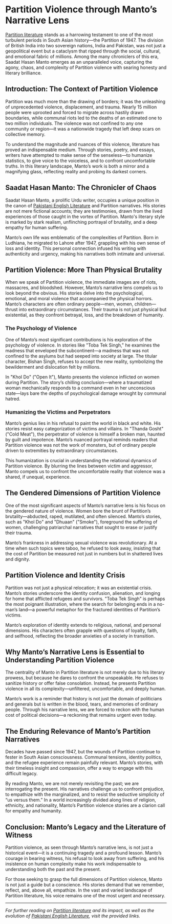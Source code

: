 # Partition Violence through Manto’s Narrative Lens

[Partition literature](https://studenthub12.blogspot.com/2025/05/a-literary-analysis-of-saadat-hasan.html) stands as a harrowing testament to one of the most turbulent periods in South Asian history—the Partition of 1947. The division of British India into two sovereign nations, India and Pakistan, was not just a geopolitical event but a cataclysm that ripped through the social, cultural, and emotional fabric of millions. Among the many chroniclers of this era, Saadat Hasan Manto emerges as an unparalleled voice, capturing the agony, chaos, and complexity of Partition violence with searing honesty and literary brilliance.

## Introduction: The Context of Partition Violence

Partition was much more than the drawing of borders; it was the unleashing of unprecedented violence, displacement, and trauma. Nearly 15 million people were uprooted and forced to migrate across hastily drawn boundaries, while communal riots led to the deaths of an estimated one to two million individuals. The violence was not confined to any one community or region—it was a nationwide tragedy that left deep scars on collective memory.

To understand the magnitude and nuances of this violence, literature has proved an indispensable medium. Through stories, poetry, and essays, writers have attempted to make sense of the senseless—to humanize statistics, to give voice to the voiceless, and to confront uncomfortable truths. In this literary landscape, Manto’s work is both a mirror and a magnifying glass, reflecting reality and probing its darkest corners.

## Saadat Hasan Manto: The Chronicler of Chaos

Saadat Hasan Manto, a prolific Urdu writer, occupies a unique position in the canon of [Pakistani English Literature](https://studenthub12.blogspot.com/2025/05/the-intertwined-legacies-of-history-and.html) and Partition narratives. His stories are not mere fictional accounts; they are testimonies, drawn from the lived experiences of those caught in the vortex of Partition. Manto's literary style is marked by stark realism, unflinching portrayal of brutality, and a deep empathy for human suffering.

Manto’s own life was emblematic of the complexities of Partition. Born in Ludhiana, he migrated to Lahore after 1947, grappling with his own sense of loss and identity. This personal connection infused his writing with authenticity and urgency, making his narratives both intimate and universal.

## Partition Violence: More Than Physical Brutality

When we speak of Partition violence, the immediate images are of riots, massacres, and bloodshed. However, Manto’s narrative lens compels us to look beyond the obvious. His stories delve into the psychological, emotional, and moral violence that accompanied the physical horrors. Manto’s characters are often ordinary people—men, women, children—thrust into extraordinary circumstances. Their trauma is not just physical but existential, as they confront betrayal, loss, and the breakdown of humanity.

### The Psychology of Violence

One of Manto’s most significant contributions is his exploration of the psychology of violence. In stories like "Toba Tek Singh," he examines the madness that enveloped the subcontinent—a madness that was not confined to the asylums but had seeped into society at large. The titular character, Bishan Singh, refuses to accept the new reality, symbolizing the bewilderment and dislocation felt by millions.

In "Khol Do" ("Open It"), Manto presents the violence inflicted on women during Partition. The story’s chilling conclusion—where a traumatized woman mechanically responds to a command even in her unconscious state—lays bare the depths of psychological damage wrought by communal hatred.

### Humanizing the Victims and Perpetrators

Manto’s genius lies in his refusal to paint the world in black and white. His stories resist easy categorization of victims and villains. In "Thanda Gosht" ("Cold Meat"), the perpetrator of violence is himself a broken man, haunted by guilt and impotence. Manto’s nuanced portrayal reminds readers that Partition violence was not the work of monsters, but of ordinary people driven to extremities by extraordinary circumstances.

This humanization is crucial in understanding the relational dynamics of Partition violence. By blurring the lines between victim and aggressor, Manto compels us to confront the uncomfortable reality that violence was a shared, if unequal, experience.

## The Gendered Dimensions of Partition Violence

One of the most significant aspects of Manto’s narrative lens is his focus on the gendered nature of violence. Women bore the brunt of Partition’s brutality—abducted, raped, mutilated, and often silenced. Manto’s stories, such as "Khol Do" and "Dhuaan" ("Smoke"), foreground the suffering of women, challenging patriarchal narratives that sought to erase or justify their trauma.

Manto’s frankness in addressing sexual violence was revolutionary. At a time when such topics were taboo, he refused to look away, insisting that the cost of Partition be measured not just in numbers but in shattered lives and dignity.

## Partition Violence and Identity Crisis

Partition was not just a physical relocation; it was an existential crisis. Manto’s stories underscore the identity confusion, alienation, and longing for home that afflicted refugees and survivors. "Toba Tek Singh" is perhaps the most poignant illustration, where the search for belonging ends in a no-man’s land—a powerful metaphor for the fractured identities of Partition’s victims.

Manto’s exploration of identity extends to religious, national, and personal dimensions. His characters often grapple with questions of loyalty, faith, and selfhood, reflecting the broader anxieties of a society in transition.

## Why Manto’s Narrative Lens is Essential to Understanding Partition Violence

The centrality of Manto in Partition literature is not merely due to his literary prowess, but because he dares to confront the unspeakable. He refuses to sanitize history or offer false consolation. Instead, he presents Partition violence in all its complexity—unfiltered, uncomfortable, and deeply human.

Manto’s work is a reminder that history is not just the domain of politicians and generals but is written in the blood, tears, and memories of ordinary people. Through his narrative lens, we are forced to reckon with the human cost of political decisions—a reckoning that remains urgent even today.

## The Enduring Relevance of Manto’s Partition Narratives

Decades have passed since 1947, but the wounds of Partition continue to fester in South Asian consciousness. Communal tensions, identity politics, and the refugee experience remain painfully relevant. Manto’s stories, with their timeless insight and compassion, offer a way to engage with this difficult legacy.

By reading Manto, we are not merely revisiting the past; we are interrogating the present. His narratives challenge us to confront prejudice, to empathize with the marginalized, and to resist the seductive simplicity of “us versus them.” In a world increasingly divided along lines of religion, ethnicity, and nationality, Manto’s Partition violence stories are a clarion call for empathy and humanity.

## Conclusion: Manto’s Legacy and the Literature of Witness

Partition violence, as seen through Manto’s narrative lens, is not just a historical event—it is a continuing tragedy and a profound lesson. Manto’s courage in bearing witness, his refusal to look away from suffering, and his insistence on human complexity make his work indispensable to understanding both the past and the present.

For those seeking to grasp the full dimensions of Partition violence, Manto is not just a guide but a conscience. His stories demand that we remember, reflect, and, above all, empathize. In the vast and varied landscape of Partition literature, his voice remains one of the most urgent and necessary.

---

*For further reading on [Partition literature](https://studenthub12.blogspot.com/2025/05/a-literary-analysis-of-saadat-hasan.html) and its impact, as well as the evolution of [Pakistani English Literature](https://studenthub12.blogspot.com/2025/05/the-intertwined-legacies-of-history-and.html), visit the provided links.*
